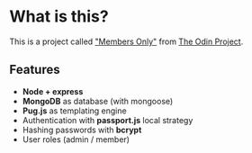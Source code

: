 # What is this?

This is a project called ["Members Only"](https://www.theodinproject.com/lessons/nodejs-members-only) from [The Odin Project](https://www.theodinproject.com/).

## Features

- **Node + express**
- **MongoDB** as database (with mongoose)
- **Pug.js** as templating engine
- Authentication with **passport.js** local strategy
- Hashing passwords with **bcrypt**
- User roles (admin / member)
